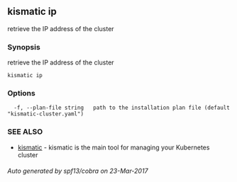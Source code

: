 ## kismatic ip

retrieve the IP address of the cluster

### Synopsis


retrieve the IP address of the cluster

```
kismatic ip
```

### Options

```
  -f, --plan-file string   path to the installation plan file (default "kismatic-cluster.yaml")
```

### SEE ALSO
* [kismatic](kismatic.md)	 - kismatic is the main tool for managing your Kubernetes cluster

###### Auto generated by spf13/cobra on 23-Mar-2017
